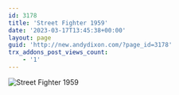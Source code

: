 ```yaml
---
id: 3178
title: 'Street Fighter 1959'
date: '2023-03-17T13:45:38+00:00'
layout: page
guid: 'http://new.andydixon.com/?page_id=3178'
trx_addons_post_views_count:
    - '1'
---
```


![Street Fighter 1959](https://i0.wp.com/assets.g8x2.ldn.idrivee2-23.com/posters/Street%20Fighter%201959%2001.jpg?w=1200&ssl=1 "Street Fighter 1959")